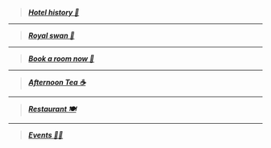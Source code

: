 >   [***Hotel history 📜***](https://botleigh-grange.github.io/History/)

____

>  [***Royal swan 🏨*** ](https://www.booking.com/hotel/gb/royal-swan-ashley-manor.en-gb.html)

____

>  [***Book a room now 📌***](https://www.booking.com/hotel/gb/botleigh-grange-and-spa.en-gb.html) 
___

>  [***Afternoon Tea ☕***](https://botleigh-grange.github.io/Afternoon-Tea/) 
___
>  [***Restaurant 🍽️***](https://botleigh-grange.github.io/Lunch-Dinner/)
___
>  [***Events 🎉📅***](https://botleigh-grange.github.io/Upcoming-events/) 








